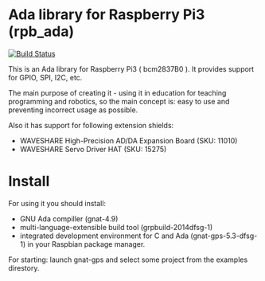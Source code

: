 # Ada library for Raspberry Pi3 (rpb_ada)

[![Build Status](https://travis-ci.org/ogorodnik/rpb_ada.svg?branch=master)](https://travis-ci.org/ogorodnik/rpb_ada)

This is an Ada library for Raspberry Pi3 ( bcm2837B0 ).
It provides support for GPIO, SPI, I2C, etc.

The main purpose of creating it - using it in education for teaching
programming and robotics, so the main concept is: easy to use and
preventing incorrect usage as possible.

Also it has support for following extension shields:
 - WAVESHARE High-Precision AD/DA Expansion Board (SKU: 11010)
 - WAVESHARE Servo Driver HAT (SKU: 15275)

# Install

For using it you should install:
 - GNU Ada compiller (gnat-4.9)
 - multi-language-extensible build tool (grpbuild-2014dfsg-1)
 - integrated development environment for C and Ada (gnat-gps-5.3-dfsg-1)
in your Raspbian package manager.

For starting: launch gnat-gps and select some project from the examples direstory.
